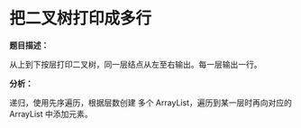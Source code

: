 # 把二叉树打印成多行

**题目描述：**

从上到下按层打印二叉树，同一层结点从左至右输出。每一层输出一行。

**分析：**

递归，使用先序遍历，根据层数创建 多个 ArrayList，遍历到某一层时再向对应的 ArrayList 中添加元素。

